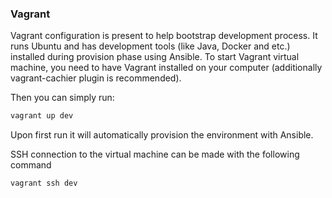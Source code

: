 ### Vagrant 
Vagrant configuration is present to help bootstrap development process.
It runs Ubuntu and has development tools (like Java, Docker and etc.) installed during provision phase using Ansible.
To start Vagrant virtual machine, you need to have Vagrant installed on your computer (additionally vagrant-cachier plugin is recommended).

Then you can simply run:
```bash
vagrant up dev
```

Upon first run it will automatically provision the environment with Ansible.

SSH connection to the virtual machine can be made with the following command

```bash
vagrant ssh dev
```